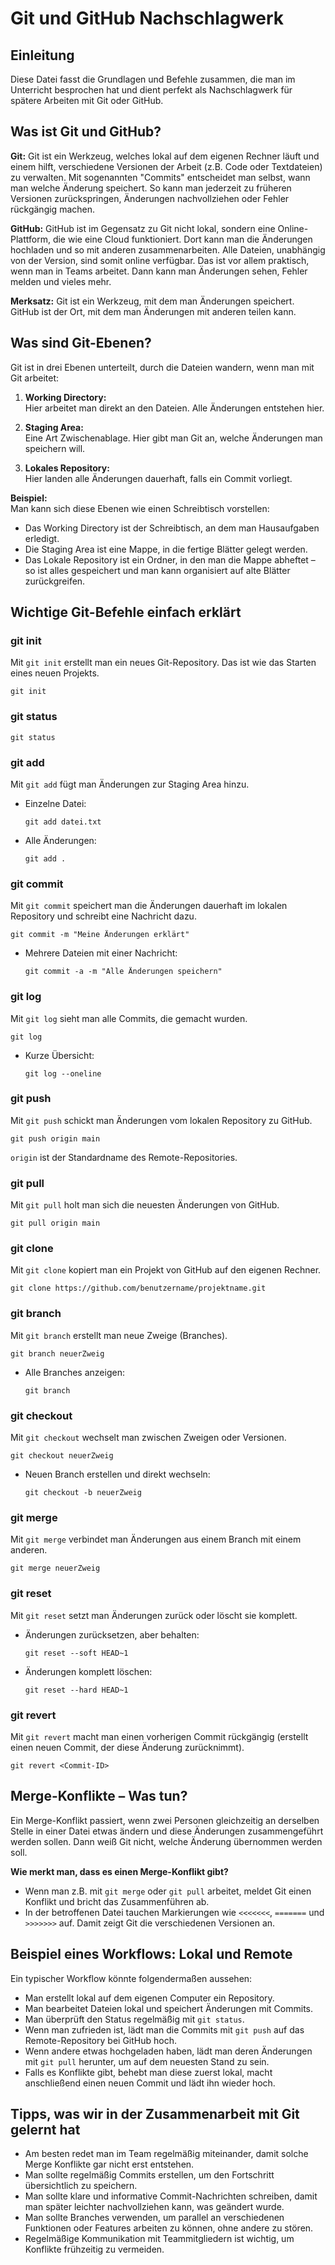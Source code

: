 # Git und GitHub Nachschlagwerk

## Einleitung
Diese Datei fasst die Grundlagen und Befehle zusammen, die man im Unterricht besprochen hat und dient perfekt als Nachschlagwerk für spätere Arbeiten mit Git oder GitHub.

## Was ist Git und GitHub?

**Git:**
Git ist ein Werkzeug, welches lokal auf dem eigenen Rechner läuft und einem hilft, verschiedene Versionen der Arbeit (z.B. Code oder Textdateien) zu verwalten. Mit sogenannten "Commits" entscheidet man selbst, wann man welche Änderung speichert. So kann man jederzeit zu früheren Versionen zurückspringen, Änderungen nachvollziehen oder Fehler rückgängig machen.

**GitHub:**
GitHub ist im Gegensatz zu Git nicht lokal, sondern eine Online-Plattform, die wie eine Cloud funktioniert. Dort kann man die Änderungen hochladen und so mit anderen zusammenarbeiten. Alle Dateien, unabhängig von der Version, sind somit online verfügbar. Das ist vor allem praktisch, wenn man in Teams arbeitet. Dann kann man Änderungen sehen, Fehler melden und vieles mehr.

**Merksatz:**
Git ist ein Werkzeug, mit dem man Änderungen speichert.  
GitHub ist der Ort, mit dem man Änderungen mit anderen teilen kann.

## Was sind Git-Ebenen?

Git ist in drei Ebenen unterteilt, durch die Dateien wandern, wenn man mit Git arbeitet:

1. **Working Directory:**  
   Hier arbeitet man direkt an den Dateien. Alle Änderungen entstehen hier.

2. **Staging Area:**  
   Eine Art Zwischenablage. Hier gibt man Git an, welche Änderungen man speichern will.

3. **Lokales Repository:**  
   Hier landen alle Änderungen dauerhaft, falls ein Commit vorliegt.

**Beispiel:**  
Man kann sich diese Ebenen wie einen Schreibtisch vorstellen:  
- Das Working Directory ist der Schreibtisch, an dem man Hausaufgaben erledigt.
- Die Staging Area ist eine Mappe, in die fertige Blätter gelegt werden.
- Das Lokale Repository ist ein Ordner, in den man die Mappe abheftet – so ist alles gespeichert und man kann organisiert auf alte Blätter zurückgreifen.

## Wichtige Git-Befehle einfach erklärt

### git init
Mit `git init` erstellt man ein neues Git-Repository. Das ist wie das Starten eines neuen Projekts.
```
git init
```


### git status
```
git status
```

### git add
Mit `git add` fügt man Änderungen zur Staging Area hinzu.
- Einzelne Datei:
  ```
  git add datei.txt
  ```
- Alle Änderungen:
  ```
  git add .
  ```

### git commit
Mit `git commit` speichert man die Änderungen dauerhaft im lokalen Repository und schreibt eine Nachricht dazu.
```
git commit -m "Meine Änderungen erklärt"
```
- Mehrere Dateien mit einer Nachricht:
  ```
  git commit -a -m "Alle Änderungen speichern"
  ```

### git log
Mit `git log` sieht man alle Commits, die gemacht wurden.
```
git log
```
- Kurze Übersicht:
  ```
  git log --oneline
  ```

### git push
Mit `git push` schickt man Änderungen vom lokalen Repository zu GitHub.
```
git push origin main
```
`origin` ist der Standardname des Remote-Repositories.

### git pull
Mit `git pull` holt man sich die neuesten Änderungen von GitHub.
```
git pull origin main
```

### git clone
Mit `git clone` kopiert man ein Projekt von GitHub auf den eigenen Rechner.
```
git clone https://github.com/benutzername/projektname.git
```

### git branch
Mit `git branch` erstellt man neue Zweige (Branches).
```
git branch neuerZweig
```
- Alle Branches anzeigen:
  ```
  git branch
  ```

### git checkout
Mit `git checkout` wechselt man zwischen Zweigen oder Versionen.
```
git checkout neuerZweig
```
- Neuen Branch erstellen und direkt wechseln:
  ```
  git checkout -b neuerZweig
  ```

### git merge
Mit `git merge` verbindet man Änderungen aus einem Branch mit einem anderen.
```
git merge neuerZweig
```

### git reset
Mit `git reset` setzt man Änderungen zurück oder löscht sie komplett.
- Änderungen zurücksetzen, aber behalten:
  ```
  git reset --soft HEAD~1
  ```
- Änderungen komplett löschen:
  ```
  git reset --hard HEAD~1
  ```

### git revert
Mit `git revert` macht man einen vorherigen Commit rückgängig (erstellt einen neuen Commit, der diese Änderung zurücknimmt).
```
git revert <Commit-ID>
```

## Merge-Konflikte – Was tun?
Ein Merge-Konflikt passiert, wenn zwei Personen gleichzeitig an derselben Stelle in einer Datei etwas ändern und diese Änderungen zusammengeführt werden sollen. Dann weiß Git nicht, welche Änderung übernommen werden soll.

**Wie merkt man, dass es einen Merge-Konflikt gibt?**
- Wenn man z.B. mit `git merge` oder `git pull` arbeitet, meldet Git einen Konflikt und bricht das Zusammenführen ab.
- In der betroffenen Datei tauchen Markierungen wie `<<<<<<<`, `=======` und `>>>>>>>` auf. Damit zeigt Git die verschiedenen Versionen an.

## Beispiel eines Workflows: Lokal und Remote
Ein typischer Workflow könnte folgendermaßen aussehen:
- Man erstellt lokal auf dem eigenen Computer ein Repository.
- Man bearbeitet Dateien lokal und speichert Änderungen mit Commits.
- Man überprüft den Status regelmäßig mit `git status`.
- Wenn man zufrieden ist, lädt man die Commits mit `git push` auf das Remote-Repository bei GitHub hoch.
- Wenn andere etwas hochgeladen haben, lädt man deren Änderungen mit `git pull` herunter, um auf dem neuesten Stand zu sein.
- Falls es Konflikte gibt, behebt man diese zuerst lokal, macht anschließend einen neuen Commit und lädt ihn wieder hoch.

## Tipps, was wir in der Zusammenarbeit mit Git gelernt hat
- Am besten redet man im Team regelmäßig miteinander, damit solche Merge Konflikte gar nicht erst entstehen.
- Man sollte regelmäßig Commits erstellen, um den Fortschritt übersichtlich zu speichern.
- Man sollte klare und informative Commit-Nachrichten schreiben, damit man später leichter nachvollziehen kann, was geändert wurde.
- Man sollte Branches verwenden, um parallel an verschiedenen Funktionen oder Features arbeiten zu können, ohne andere zu stören.
- Regelmäßige Kommunikation mit Teammitgliedern ist wichtig, um Konflikte frühzeitig zu vermeiden.
